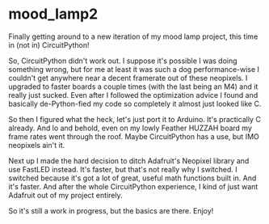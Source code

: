 # mood_lamp2
Finally getting around to a new iteration of my mood lamp project, this time in (not in) CircuitPython!

So, CircuitPython didn't work out. I suppose it's possible I was doing something wrong, but for me at least it was such a dog performance-wise I couldn't get anywhere near a decent framerate out of these neopixels. I upgraded to faster boards a couple times (with the last being an M4) and it really just sucked. Even after I followed the optimization advice I found and basically de-Python-fied my code so completely it almost just looked like C.

So then I figured what the heck, let's just port it to Arduino. It's practically C already. And lo and behold, even on my lowly Feather HUZZAH board my frame rates went through the roof. Maybe CircuitPython has a use, but IMO neopixels ain't it.

Next up I made the hard decision to ditch Adafruit's Neopixel library and use FastLED instead. It's faster, but that's not really why I switched. I switched because it's got a lot of great, useful math functions built in. And it's faster. And after the whole CircuitPython experience, I kind of just want Adafruit out of my project entirely.

So it's still a work in progress, but the basics are there. Enjoy!
